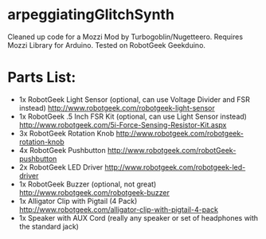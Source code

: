 # arpeggiatingGlitchSynth
Cleaned up code for a Mozzi Mod by Turbogoblin/Nugetteero.
Requires Mozzi Library for Arduino. Tested on RobotGeek Geekduino.

# Parts List:
- 1x RobotGeek Light Sensor (optional, can use Voltage Divider and FSR instead) http://www.robotgeek.com/robotgeek-light-sensor
- 1x RobotGeek .5 Inch FSR Kit (optional, can use Light Sensor instead) http://www.robotgeek.com/5i-Force-Sensing-Resistor-Kit.aspx
- 3x RobotGeek Rotation Knob http://www.robotgeek.com/robotgeek-rotation-knob
- 4x RobotGeek Pushbutton http://www.robotgeek.com/robotGeek-pushbutton
- 2x RobotGeek LED Driver http://www.robotgeek.com/robotgeek-led-driver
- 1x RobotGeek Buzzer (optional, not great) http://www.robotgeek.com/robotgeek-buzzer
- 1x Alligator Clip with Pigtail (4 Pack) http://www.robotgeek.com/alligator-clip-with-pigtail-4-pack
- 1x Speaker with AUX Cord (really any speaker or set of headphones with the standard jack)
